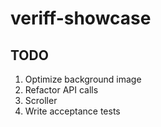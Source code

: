 # veriff-showcase

## TODO
1. Optimize background image
2. Refactor API calls
3. Scroller
4. Write acceptance tests
